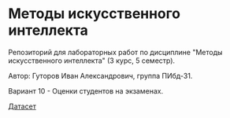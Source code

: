 # Методы искусственного интеллекта

Репозиторий для лабораторных работ по дисциплине "Методы искусственного интеллекта" (3 курс, 5 семестр).

Автор: Гуторов Иван Александрович, группа ПИбд-31.

Вариант 10 - Оценки студентов на экзаменах.

[Датасет](https://www.kaggle.com/datasets/spscientist/students-performance-in-exams)